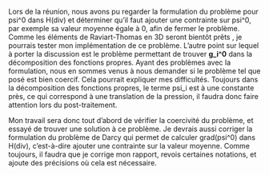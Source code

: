 Lors de la réunion, nous avons pu regarder la formulation du problème pour psi^0 dans H(div) et déterminer qu’il faut ajouter une contrainte sur psi^0, par exemple sa valeur moyenne égale à 0, afin de fermer le problème. Comme les éléments de Raviart-Thomas en 3D seront bientôt prêts , je pourrais tester mon implémentation de ce problème.
L’autre point sur lequel à porter la discussion est le problème permettant de trouver **g_i^0** dans la décomposition des fonctions propres. Ayant des problèmes avec la formulation, nous en sommes venus à nous demander si le problème tel que posé est bien coercif. Cela pourrait expliquer mes difficultés.
Toujours dans la décomposition des fonctions propres, le terme psi_i est à une constante près, ce qui correspond à une translation de la pression, il faudra donc faire attention lors du post-traitement.

Mon travail sera donc tout d’abord de vérifier la coercivité du problème, et essayé de trouver une solution à ce problème. Je devrais aussi corriger la formulation du problème de Darcy qui permet de calculer grad(psi^0) dans H(div), c’est-à-dire ajouter une contrainte sur la valeur moyenne.
Comme toujours, il faudra que je corrige mon rapport, revois certaines notations, et ajoute des précisions où cela est nécessaire.

